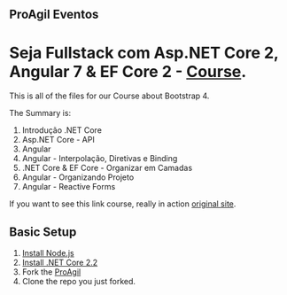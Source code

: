 ## ProAgil Eventos

# Seja Fullstack com Asp.NET Core 2, Angular 7 & EF Core 2 - [Course](https://www.udemy.com/angular-dotnetcore-efcore/).

This is all of the files for our Course about Bootstrap 4.

The Summary is:

  1. Introdução .NET Core
  2. Asp.NET Core - API
  3. Angular
  4. Angular - Interpolação, Diretivas e Binding
  5. .NET Core & EF Core - Organizar em Camadas
  6. Angular - Organizando Projeto
  7. Angular - Reactive Forms
  

If you want to see this link course, really in action [original site](https://www.udemy.com/angular-dotnetcore-efcore/).

## Basic Setup

1. [Install Node.js](https://nodejs.org/)
1. [Install .NET Core 2.2](https://dotnet.microsoft.com/download/)
2. Fork the [ProAgil](https://github.com/vsandrade/ProAgil/fork)
3. Clone the repo you just forked.


